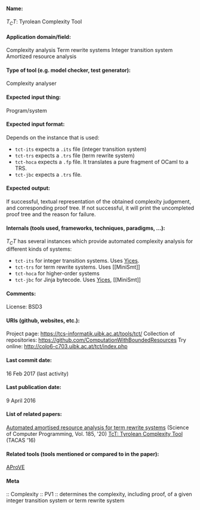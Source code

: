 #### Name:
$T_CT$: Tyrolean Complexity Tool

#### Application domain/field:
Complexity analysis
Term rewrite systems
Integer transition system
Amortized resource analysis

#### Type of tool (e.g. model checker, test generator):
Complexity analyser

#### Expected input thing:
Program/system

#### Expected input format:
Depends on the instance that is used:
- `tct-its` expects a `.its` file (integer transition system)
- `tct-trs` expects a `.trs` file (term rewrite system)
- `tct-hoca` expects a `.fp` file. It translates a pure fragment of OCaml to a TRS.
- `tct-jbc` expects a `.trs` file.

#### Expected output:
If successful, textual representation of the obtained complexity judgement, and corresponding proof tree.
If not successful, it will print the uncompleted proof tree and the reason for failure.

#### Internals (tools used, frameworks, techniques, paradigms, ...):
$T_CT$ has several instances which provide automated complexity analysis for different kinds of systems:
- `tct-its` for integer transition systems. Uses [Yices](Solvers/SMT/Yices.md).
- `tct-trs` for term rewrite systems. Uses [[MiniSmt]]
- `tct-hoca` for higher-order systems
- `tct-jbc` for Jinja bytecode. Uses [Yices](Solvers/SMT/Yices.md), [[MiniSmt]]

#### Comments:
License: BSD3

#### URIs (github, websites, etc.):
Project page: https://tcs-informatik.uibk.ac.at/tools/tct/
Collection of repositories: https://github.com/ComputationWithBoundedResources
Try online: http://colo6-c703.uibk.ac.at/tct/index.php

#### Last commit date:
16 Feb 2017 (last activity)

#### Last publication date:
9 April 2016

#### List of related papers:
[Automated amortised resource analysis for term rewrite systems](https://doi.org/10.1016/j.scico.2019.102306) (Science of Computer Programming, Vol. 185, '20)
[TcT: Tyrolean Complexity Tool](https://doi.org/10.1007/978-3-662-49674-9_24) (TACAS '16)

#### Related tools (tools mentioned or compared to in the paper):
[AProVE](AProVE.md)

#### Meta
:: Complexity
:: PV1 :: determines the complexity, including proof, of a given integer transition system or term rewrite system
